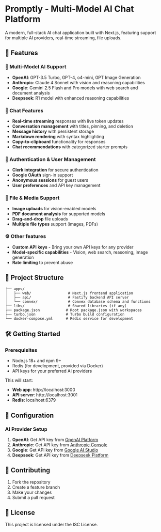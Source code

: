# Promptly - Multi-Model AI Chat Platform

A modern, full-stack AI chat application built with Next.js, featuring support for multiple AI providers, real-time streaming, file uploads.

## 🚀 Features

### 🤖 Multi-Model AI Support

- **OpenAI**: GPT-3.5 Turbo, GPT-4, o4-mini, GPT Image Generation
- **Anthropic**: Claude 4 Sonnet with vision and reasoning capabilities
- **Google**: Gemini 2.5 Flash and Pro models with web search and document analysis
- **Deepseek**: R1 model with enhanced reasoning capabilities

### 💬 Chat Features

- **Real-time streaming** responses with live token updates
- **Conversation management** with titles, pinning, and deletion
- **Message history** with persistent storage
- **Markdown rendering** with syntax highlighting
- **Copy-to-clipboard** functionality for responses
- **Chat recommendations** with categorized starter prompts

### 🔐 Authentication & User Management

- **Clerk integration** for secure authentication
- **Google OAuth** sign-in support
- **Anonymous sessions** for guest users
- **User preferences** and API key management

### 📁 File & Media Support

- **Image uploads** for vision-enabled models
- **PDF document analysis** for supported models
- **Drag-and-drop** file uploads
- **Multiple file types** support (images, PDFs)

### ⚙️ Other features

- **Custom API keys** - Bring your own API keys for any provider
- **Model-specific capabilities** - Vision, web search, reasoning, image generation
- **Rate limiting** to prevent abuse

## 📁 Project Structure

```
├── apps/
│   ├── web/                 # Next.js frontend application
│   ├── api/                 # Fastify backend API server
│   └── convex/              # Convex database schema and functions
├── libs/                    # Shared libraries (if any)
├── package.json            # Root package.json with workspaces
├── turbo.json              # Turbo build configuration
└── docker-compose.yml      # Redis service for development
```

## 🛠️ Getting Started

### Prerequisites

- Node.js 18+ and npm 9+
- Redis (for development, provided via Docker)
- API keys for your preferred AI providers

This will start:

- **Web app**: http://localhost:3000
- **API server**: http://localhost:3001
- **Redis**: localhost:6379

## 🔧 Configuration

### AI Provider Setup

1. **OpenAI**: Get API key from [OpenAI Platform](https://platform.openai.com/)
2. **Anthropic**: Get API key from [Anthropic Console](https://console.anthropic.com/)
3. **Google**: Get API key from [Google AI Studio](https://aistudio.google.com/)
4. **Deepseek**: Get API key from [Deepseek Platform](https://platform.deepseek.com/)

## 🤝 Contributing

1. Fork the repository
2. Create a feature branch
3. Make your changes
4. Submit a pull request

## 📄 License

This project is licensed under the ISC License.
